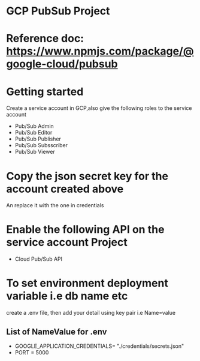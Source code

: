 
# GCP PubSub Project
# Reference doc: https://www.npmjs.com/package/@google-cloud/pubsub

# Getting started
Create a service account in GCP,also give the following roles to the service account
 - Pub/Sub Admin
 - Pub/Sub Editor
 - Pub/Sub Publisher
 - Pub/Sub Subsscriber
 - Pub/Sub Viewer

# Copy the json secret key for the account created above
An replace it with the one in credentials

# Enable the following API on the service account Project
 - Cloud Pub/Sub  API

# To set environment deployment variable i.e db name etc
create a .env  file, then add your detail using key pair i.e Name=value

## List of NameValue for .env 
 - GOOGLE_APPLICATION_CREDENTIALS= "./credentials/secrets.json"
 - PORT = 5000





